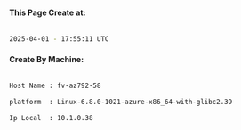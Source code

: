 
   
#### This Page Create at:

```bash

2025-04-01 - 17:55:11 UTC

```

#### Create By Machine:

```bash

Host Name : fv-az792-58

platform  : Linux-6.8.0-1021-azure-x86_64-with-glibc2.39

Ip Local  : 10.1.0.38

```

